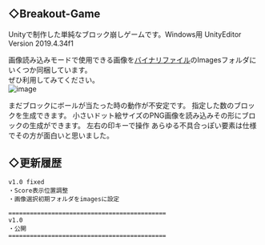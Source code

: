 ## ◇Breakout-Game
Unityで制作した単純なブロック崩しゲームです。Windows用
UnityEditor Version 2019.4.34f1
  
画像読み込みモードで使用できる画像を[バイナリファイル](https://github.com/kteworks/Breakout-Game/releases)のImagesフォルダにいくつか同梱しています。  
ぜひ利用してみてください。  
![image](https://user-images.githubusercontent.com/110329418/182745289-6d84ea09-82b7-4495-bef7-c5ec457b3faa.png)  
  
  
まだブロックにボールが当たった時の動作が不安定です。
指定した数のブロックを生成できます。
小さいドット絵サイズのPNG画像を読み込みその形にブロックの生成ができます。
左右の印キーで操作
あらゆる不具合っぽい要素は仕様でその方が面白いと思いました。  
## ◇更新履歴
```
v1.0 fixed
・Score表示位置調整
・画像選択初期フォルダをimagesに設定

============================================
v1.0
・公開
============================================
```
